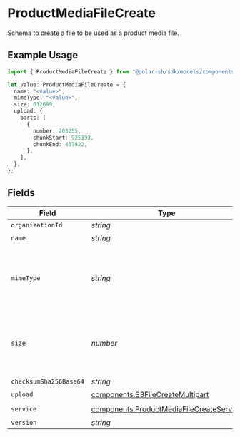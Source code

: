 # ProductMediaFileCreate

Schema to create a file to be used as a product media file.

## Example Usage

```typescript
import { ProductMediaFileCreate } from "@polar-sh/sdk/models/components";

let value: ProductMediaFileCreate = {
  name: "<value>",
  mimeType: "<value>",
  size: 612689,
  upload: {
    parts: [
      {
        number: 203255,
        chunkStart: 925393,
        chunkEnd: 437922,
      },
    ],
  },
};
```

## Fields

| Field                                                                                                | Type                                                                                                 | Required                                                                                             | Description                                                                                          |
| ---------------------------------------------------------------------------------------------------- | ---------------------------------------------------------------------------------------------------- | ---------------------------------------------------------------------------------------------------- | ---------------------------------------------------------------------------------------------------- |
| `organizationId`                                                                                     | *string*                                                                                             | :heavy_minus_sign:                                                                                   | N/A                                                                                                  |
| `name`                                                                                               | *string*                                                                                             | :heavy_check_mark:                                                                                   | N/A                                                                                                  |
| `mimeType`                                                                                           | *string*                                                                                             | :heavy_check_mark:                                                                                   | MIME type of the file. Only images are supported for this type of file.                              |
| `size`                                                                                               | *number*                                                                                             | :heavy_check_mark:                                                                                   | Size of the file. A maximum of 10 MB is allowed for this type of file.                               |
| `checksumSha256Base64`                                                                               | *string*                                                                                             | :heavy_minus_sign:                                                                                   | N/A                                                                                                  |
| `upload`                                                                                             | [components.S3FileCreateMultipart](../../models/components/s3filecreatemultipart.md)                 | :heavy_check_mark:                                                                                   | N/A                                                                                                  |
| `service`                                                                                            | [components.ProductMediaFileCreateService](../../models/components/productmediafilecreateservice.md) | :heavy_check_mark:                                                                                   | N/A                                                                                                  |
| `version`                                                                                            | *string*                                                                                             | :heavy_minus_sign:                                                                                   | N/A                                                                                                  |